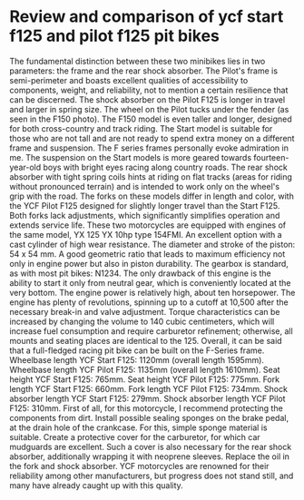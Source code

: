 # Review and comparison of ycf start f125 and pilot f125 pit bikes

The fundamental distinction between these two minibikes lies in two parameters: the frame and the rear shock absorber. The Pilot's frame is semi-perimeter and boasts excellent qualities of accessibility to components, weight, and reliability, not to mention a certain resilience that can be discerned. The shock absorber on the Pilot F125 is longer in travel and larger in spring size. The wheel on the Pilot tucks under the fender (as seen in the F150 photo). The F150 model is even taller and longer, designed for both cross-country and track riding. The Start model is suitable for those who are not tall and are not ready to spend extra money on a different frame and suspension. The F series frames personally evoke admiration in me. The suspension on the Start models is more geared towards fourteen-year-old boys with bright eyes racing along country roads. The rear shock absorber with tight spring coils hints at riding on flat tracks (areas for riding without pronounced terrain) and is intended to work only on the wheel's grip with the road. The forks on these models differ in length and color, with the YCF Pilot F125 designed for slightly longer travel than the Start F125. Both forks lack adjustments, which significantly simplifies operation and extends service life. These two motorcycles are equipped with engines of the same model, YX 125 YX 10hp type 154FMI. An excellent option with a cast cylinder of high wear resistance. The diameter and stroke of the piston: 54 x 54 mm. A good geometric ratio that leads to maximum efficiency not only in engine power but also in piston durability. The gearbox is standard, as with most pit bikes: N1234. The only drawback of this engine is the ability to start it only from neutral gear, which is conveniently located at the very bottom. The engine power is relatively high, about ten horsepower. The engine has plenty of revolutions, spinning up to a cutoff at 10,500 after the necessary break-in and valve adjustment. Torque characteristics can be increased by changing the volume to 140 cubic centimeters, which will increase fuel consumption and require carburetor refinement; otherwise, all mounts and seating places are identical to the 125. Overall, it can be said that a full-fledged racing pit bike can be built on the F-Series frame. Wheelbase length YCF Start F125: 1120mm (overall length 1595mm). Wheelbase length YCF Pilot F125: 1135mm (overall length 1610mm). Seat height YCF Start F125: 765mm. Seat height YCF Pilot F125: 775mm. Fork length YCF Start F125: 660mm. Fork length YCF Pilot F125: 734mm. Shock absorber length YCF Start F125: 279mm. Shock absorber length YCF Pilot F125: 310mm. First of all, for this motorcycle, I recommend protecting the components from dirt. Install possible sealing sponges on the brake pedal, at the drain hole of the crankcase. For this, simple sponge material is suitable. Create a protective cover for the carburetor, for which car mudguards are excellent. Such a cover is also necessary for the rear shock absorber, additionally wrapping it with neoprene sleeves. Replace the oil in the fork and shock absorber. YCF motorcycles are renowned for their reliability among other manufacturers, but progress does not stand still, and many have already caught up with this quality.